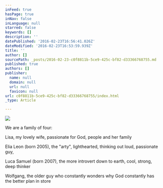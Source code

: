 ```yaml
---
inFeed: true
hasPage: true
inNav: false
inLanguage: null
starred: false
keywords: []
description: ''
datePublished: '2016-02-23T16:56:41.026Z'
dateModified: '2016-02-23T16:53:59.939Z'
title: ''
author: []
sourcePath: _posts/2016-02-23-c0f8811b-5ce9-425c-bf82-d33366768755.md
published: true
authors: []
publisher:
  name: null
  domain: null
  url: null
  favicon: null
url: c0f8811b-5ce9-425c-bf82-d33366768755/index.html
_type: Article

---
```

![](https://the-grid-user-content.s3-us-west-2.amazonaws.com/a00d846e-031c-4f00-8198-f54cf5378075.jpg)

We are a family of four: 

Lisa, my lovely wife, passionate for God, people and her family

Elia Leon (born 2005), the "arty", lighthearted, thinking out loud, passionate guy, 

Luca Samuel (born 2007), the more introvert down to earth, cool, strong, deep thinker

Wolfgang, the older guy who constantly wonders why God constantly has the better plan in store